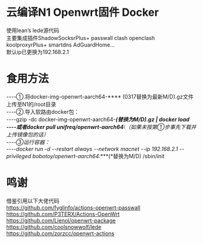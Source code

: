 # 云编译N1 Openwrt固件 Docker
使用lean’s lede源代码  
主要集成插件ShadowSocksrPlus+ passwall clash openclash koolproxyrPlus+ smartdns AdGuardHome...  
默认ip已更换为192.168.2.1

# 食用方法
----①.将docker-img-openwrt-aarch64-**** (0317替换为最新M/D).gz文件上传至N1的/root目录   
----②.导入软路由docker包：  
----gzip -dc docker-img-openwrt-aarch64-****(*替换为M/D).gz | docker load  
----或者docker pull unifreq/openwrt-aarch64:****（如果未按第①步事先下载并上传镜像包的话）  
----③运行容器：  
----docker run  -d --restart always --network macnet --ip 192.168.2.1  --privileged bobotoy/openwrt-aarch64:****(*替换为M/D)  /sbin/init  

# 鸣谢
借鉴引用以下大佬代码  
https://github.com/fyglinfo/actions-openwrt-passwall  
https://github.com/P3TERX/Actions-OpenWrt  
https://github.com/Lienol/openwrt-package  
https://github.com/coolsnowwolf/lede  
https://github.com/zorzcc/openwrt-actions  

